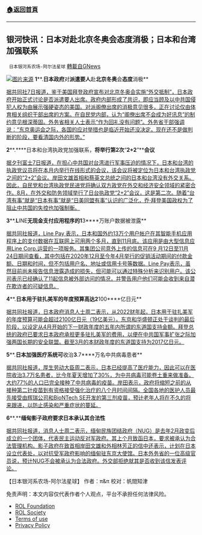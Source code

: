 ###  [:house:返回首頁](https://github.com/ourhimalayas/txt)
---


## 银河快讯：日本对赴北京冬奥会态度消极；日本和台湾加强联系
` 日本银河系农场-阿尔法星球` [轉載自GNews](https://gnews.org/zh-hans/1736725/)

![](https://assets.gnews.org/wp-content/uploads/2021/12/1-2.jpeg)[图片来源](https://www.rfa.org/)
**1****.****日本政府****对****派遣要人****赴****北京冬奥****会****态度****消极**

[据共同社7日报道，鉴于美国拜登政府宣布对北京冬奥会实施“外交抵制”，日本政府开始正式讨论是否派遣要人出席。政府内部形成了共识，即应当顾及以中共国侵犯人权为由展示强硬姿态的美国。对派阁僚出席的消极意见很多，正在讨论仅由体育相关组织干部出席的方案。在自民党内部，认为“阁僚出席不会成为好讯息”的制约意见根深蒂固。外务省相关人士表示“作为回礼没有问题”。外务省干部强调说：“东京奥运会之际，各国的应对举措也是临近开始还没决定。现在还不是做判断的阶段，要看清国内外的形势。”](https://tchina.kyodonews.net/news/2021/12/3d721b66326a.html)

**2****.****日本和台湾执政党加强联系，****将举行第2次****“****2+2****”****会议**

[据夕刊富士7日报道，在担心中共国对台湾进行军事压迫的情况下，日本和台湾的执政党议员将在本月内举行在线形式的会议，该会议将被定位为日本和台湾执政党之间的“2+2”会议。岸田文雄首相和蔡英文总统之间的日本和台湾没有外交关系。因此，自民党和台湾执政党民进党将确认双方政党在外交和经济安全领域的紧密合作。8月，在外交和防务领域举行了日台执政党“2+2”会议，这是第二次。随着“台湾有事”就是“日本有事”就是“日美同盟有事”认识的广泛化，乔·拜登美国政权为了阻止中共国的失控也加强制衡。](https://news.yahoo.co.jp/articles/9c7db571b292704b11ca2026e36e4169f3a39b77)

**3****.****L****INE****无现金支付应用程序的1****3****万账户数据被泄露**

[据共同社报道，Line Pay 表示，日本和国外约13万个用户帐户在其智能手机应用程序上的支付数据在互联网上可用两个多月，直到11月底。该应用是由大型信息应用Line Corp.运营的一项服务。其集团公司意外上传的信息可在9 月12日至11月 24日期间查看，其中包括在2020年12月至今年4月举行的促销活动期间的付款金额、日期和时间，但不包括用户名、地址或信用卡号等数据。Line Pay表示，虽然目前尚未报告信息泄露造成的损失，但可能可以通过特殊分析来识别用户。该公司表示已经确认了11起信息被外部访问的情况，并警告用户他们可能会收到来自潜在欺诈者的可疑信息。](https://english.kyodonews.net/news/2021/12/e5159d58bb5f-data-of-130000-accounts-on-line-cashless-payment-app-leaked.html)

**4****.****日本用于驻扎美军的年度预算高达2****100****亿日元**

[据共同社报道，日本政府消息人士周二表示，从2022财年起，日本用于驻扎美军的年度预算可能会超过2100亿日元（19亿美元）。东京和华盛顿正处于谈判的最后阶段，以设定从4月开始的下一财政年度的五年内所谓的东道国支持金额。拜登总统的政府已要求日本政府承担更多驻扎美军的费用，以便在中共国军事扩张之际加强两国长期的安全联盟。截至3月的本财政年度的东道国支持为2017亿日元。](https://english.kyodonews.net/news/2021/12/46b700b376e7-japans-annual-budget-for-hosting-us-forces-to-top-210-bil-yen.html)

**5****.****日本加强医疗系统可****收治****3****.7****万名中共病毒患者**

[据共同社报道，厚生劳动大臣周二表示，日本已经提高了医疗能力，因此可以在医院收治3.7万名患者，比今年夏天增加了30%，为中共病毒可能卷土重来做准备。大约77%的人口已完全接种了中共病毒的疫苗。岸田表示，政府将缩短之前的从接种第二针疫苗到有资格接受强化治疗的八个月时间间隔。全国各地的医护人员最先接受由辉瑞公司和BioNTech SE开发的第三剂疫苗，预计老年人将在不久的将来跟进，以防止感染和严重症状的蔓延。](https://english.kyodonews.net/news/2021/12/efff81566d18-japan-boosts-medical-system-to-admit-37000-covid-patients.html)

**6****.****缅甸影子政府要求日本承认其合法性**

[据共同社报道，消息人士周二表示，缅甸民族团结政府（NUG）是去年2月政变后成立的一个团体，代表民主运动反对军政府。其上个月致函日本，要求被承认为合法管理机构。影子政府在致首相岸田文雄和外相林芳正的信中还表示，计划在日本设立代表处，以对抗受军政府影响的缅甸驻东京大使馆。日本外务省的一位高级官员说，预计NUG不会被承认为合法政府。外交部拒绝就其是否收到该信发表评论。](https://english.kyodonews.net/news/2021/12/c0070b6285cb-myanmars-shadow-govt-asks-japan-to-recognize-its-legitimacy.html)

【日本银河系农场-阿尔法星球】
作者：π&π
校对：帆間知津

 

免责声明：本文内容仅代表作者个人观点，平台不承担任何法律风险。

- [ROL Foundation](https://rolfoundation.org/)
- [ROL Society](https://rolsociety.org/)
- [Terms of use](https://gnews.org/terms-of-use-3/)
- [Privacy Policy](https://gnews.org/privacy-policy/)
